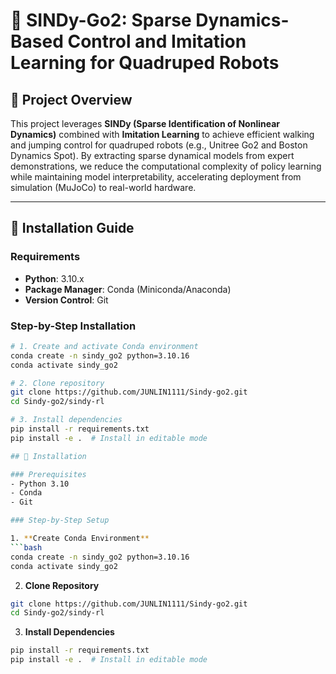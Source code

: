 # 🦿 SINDy-Go2: Sparse Dynamics-Based Control and Imitation Learning for Quadruped Robots

## 📝 Project Overview
This project leverages **SINDy (Sparse Identification of Nonlinear Dynamics)** combined with **Imitation Learning** to achieve efficient walking and jumping control for quadruped robots (e.g., Unitree Go2 and Boston Dynamics Spot). By extracting sparse dynamical models from expert demonstrations, we reduce the computational complexity of policy learning while maintaining model interpretability, accelerating deployment from simulation (MuJoCo) to real-world hardware.

---

## 🚀 Installation Guide

### Requirements
- **Python**: 3.10.x
- **Package Manager**: Conda (Miniconda/Anaconda)
- **Version Control**: Git

### Step-by-Step Installation
```bash
# 1. Create and activate Conda environment
conda create -n sindy_go2 python=3.10.16
conda activate sindy_go2

# 2. Clone repository
git clone https://github.com/JUNLIN1111/Sindy-go2.git
cd Sindy-go2/sindy-rl

# 3. Install dependencies
pip install -r requirements.txt
pip install -e .  # Install in editable mode

## 🚀 Installation

### Prerequisites
- Python 3.10
- Conda 
- Git

### Step-by-Step Setup

1. **Create Conda Environment**
```bash
conda create -n sindy_go2 python=3.10.16
conda activate sindy_go2
```

2. **Clone Repository**
```bash
git clone https://github.com/JUNLIN1111/Sindy-go2.git
cd Sindy-go2/sindy-rl
```

3. **Install Dependencies**
```bash
pip install -r requirements.txt
pip install -e .  # Install in editable mode
```


